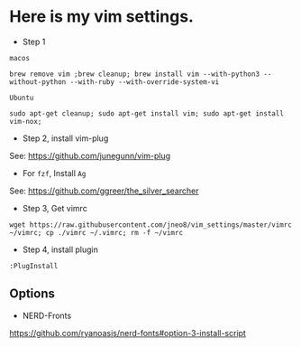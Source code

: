 # Here is my vim settings.

- Step 1

`macos`

```
brew remove vim ;brew cleanup; brew install vim --with-python3 --without-python --with-ruby --with-override-system-vi
```

`Ubuntu`

```
sudo apt-get cleanup; sudo apt-get install vim; sudo apt-get install vim-nox;
```

- Step 2, install vim-plug

See: https://github.com/junegunn/vim-plug

- For `fzf`, Install `Ag`

See: https://github.com/ggreer/the_silver_searcher

- Step 3, Get vimrc

```
wget https://raw.githubusercontent.com/jneo8/vim_settings/master/vimrc ~/vimrc; cp ./vimrc ~/.vimrc; rm -f ~/vimrc
```

- Step 4, install plugin

```
:PlugInstall
```

## Options

- NERD-Fronts

https://github.com/ryanoasis/nerd-fonts#option-3-install-script
